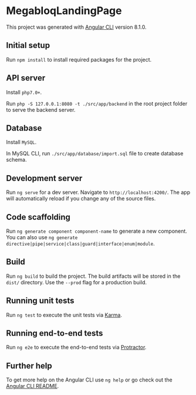 # MegabloqLandingPage

This project was generated with [Angular CLI](https://github.com/angular/angular-cli) version 8.1.0.

## Initial setup

Run `npm install` to install required packages for the project.

## API server

Install `php7.0+`.

Run `php -S 127.0.0.1:8080 -t ./src/app/backend` in the root project folder to serve the backend server.

## Database

Install `MySQL`.

In MySQL CLI, run `./src/app/database/import.sql` file to create database schema.

## Development server

Run `ng serve` for a dev server. Navigate to `http://localhost:4200/`. The app will automatically reload if you change any of the source files.

## Code scaffolding

Run `ng generate component component-name` to generate a new component. You can also use `ng generate directive|pipe|service|class|guard|interface|enum|module`.

## Build

Run `ng build` to build the project. The build artifacts will be stored in the `dist/` directory. Use the `--prod` flag for a production build.

## Running unit tests

Run `ng test` to execute the unit tests via [Karma](https://karma-runner.github.io).

## Running end-to-end tests

Run `ng e2e` to execute the end-to-end tests via [Protractor](http://www.protractortest.org/).

## Further help

To get more help on the Angular CLI use `ng help` or go check out the [Angular CLI README](https://github.com/angular/angular-cli/blob/master/README.md).
